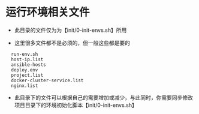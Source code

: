 # 运行环境相关文件

- 此目录的文件仅为为【init/0-init-envs.sh】所用

- 这里很多文件都不是必须的，但一般这些都是要的
```text
  run-env.sh
  host-ip.list
  ansible-hosts
  deploy.env
  project.list
  docker-cluster-service.list
  nginx.list
```

- 此目录下的文件可以根据自己的需要增加或减少，与此同时，你需要同步修改项目目录下的环境初始化脚本【init/0-init-envs.sh】




